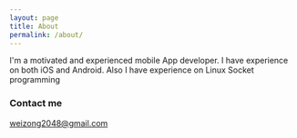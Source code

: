 ```yaml
---
layout: page
title: About
permalink: /about/
---
```


I'm a motivated and experienced mobile App developer. I have experience on both iOS and Android. Also I have
experience on Linux Socket programming

### Contact me

[weizong2048@gmail.com](mailto:weizong2048@gmail.com)
